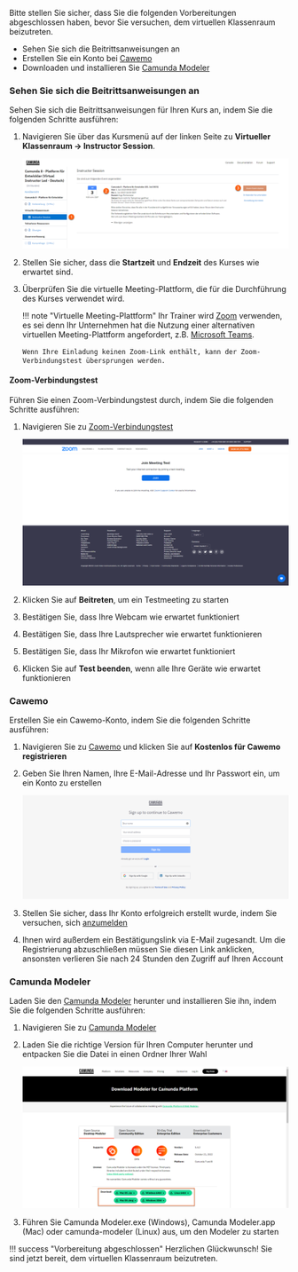 Bitte stellen Sie sicher, dass Sie die folgenden Vorbereitungen abgeschlossen haben, bevor Sie versuchen, dem virtuellen Klassenraum beizutreten.

* Sehen Sie sich die Beitrittsanweisungen an
* Erstellen Sie ein Konto bei [Cawemo](https://cawemo.com/#c7-cawemo-signup)
* Downloaden und installieren Sie [Camunda Modeler](https://camunda.com/download/modeler)

### Sehen Sie sich die Beitrittsanweisungen an

Sehen Sie sich die Beitrittsanweisungen für Ihren Kurs an, indem Sie die folgenden Schritte ausführen:

1. Navigieren Sie über das Kursmenü auf der linken Seite zu **Virtueller Klassenraum -> Instructor Session**.
   
    ![Instructor Session](instructor-session.png)

1. Stellen Sie sicher, dass die **Startzeit** und **Endzeit** des Kurses wie erwartet sind.
   
2. Überprüfen Sie die virtuelle Meeting-Plattform, die für die Durchführung des Kurses verwendet wird.
   
   !!! note "Virtuelle Meeting-Plattform"
       Ihr Trainer wird [Zoom](https://zoom.us/) verwenden, es sei denn Ihr Unternehmen hat die Nutzung einer alternativen virtuellen Meeting-Plattform angefordert, z.B. [Microsoft Teams](https://www.microsoft.com/en-gb/microsoft-teams).
       
       Wenn Ihre Einladung keinen Zoom-Link enthält, kann der Zoom-Verbindungstest übersprungen werden. 

#### Zoom-Verbindungstest

Führen Sie einen Zoom-Verbindungstest durch, indem Sie die folgenden Schritte ausführen:

1. Navigieren Sie zu [Zoom-Verbindungstest](https://zoom.us/test)

    ![Zoom-Verbindungstest](zoom.png)

1. Klicken Sie auf **Beitreten**, um ein Testmeeting zu starten

1. Bestätigen Sie, dass Ihre Webcam wie erwartet funktioniert

1. Bestätigen Sie, dass Ihre Lautsprecher wie erwartet funktionieren

1. Bestätigen Sie, dass Ihr Mikrofon wie erwartet funktioniert

1. Klicken Sie auf **Test beenden**, wenn alle Ihre Geräte wie erwartet funktionieren

### Cawemo

Erstellen Sie ein Cawemo-Konto, indem Sie die folgenden Schritte ausführen:

1. Navigieren Sie zu [Cawemo](https://cawemo.com/#c7-cawemo-signup) und klicken Sie auf **Kostenlos für Cawemo registrieren**

1. Geben Sie Ihren Namen, Ihre E-Mail-Adresse und Ihr Passwort ein, um ein Konto zu erstellen

    ![Cawemo](cawemo.png)

1. Stellen Sie sicher, dass Ihr Konto erfolgreich erstellt wurde, indem Sie versuchen, sich [anzumelden](https://cawemo.com/login)


1. Ihnen wird außerdem ein Bestätigungslink via E-Mail zugesandt. Um die Registrierung abzuschließen müssen Sie diesen Link anklicken, ansonsten verlieren Sie nach 24 Stunden den Zugriff auf Ihren Account

### Camunda Modeler

Laden Sie den [Camunda Modeler](https://camunda.com/download/modeler) herunter und installieren Sie ihn, indem Sie die folgenden Schritte ausführen:

1. Navigieren Sie zu [Camunda Modeler](https://camunda.com/download/modeler)

1. Laden Sie die richtige Version für Ihren Computer herunter und entpacken Sie die Datei in einen Ordner Ihrer Wahl

    ![Modeler](modeler.png)

1. Führen Sie Camunda Modeler.exe (Windows), Camunda Modeler.app (Mac) oder camunda-modeler (Linux) aus, um den Modeler zu starten

!!! success "Vorbereitung abgeschlossen"
    Herzlichen Glückwunsch! Sie sind jetzt bereit, dem virtuellen Klassenraum beizutreten.
